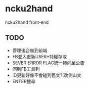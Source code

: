 ncku2hand
=========
ncku2hand front-end

## TODO
- 管理後台做到前端
- FB登入更新USER+特權存取
- SEVER ERROR FLAG統一轉向至公告
- 回到FB工具列
- ID更新好像不會碰到舊文?(改側山文
- ENTER搜尋